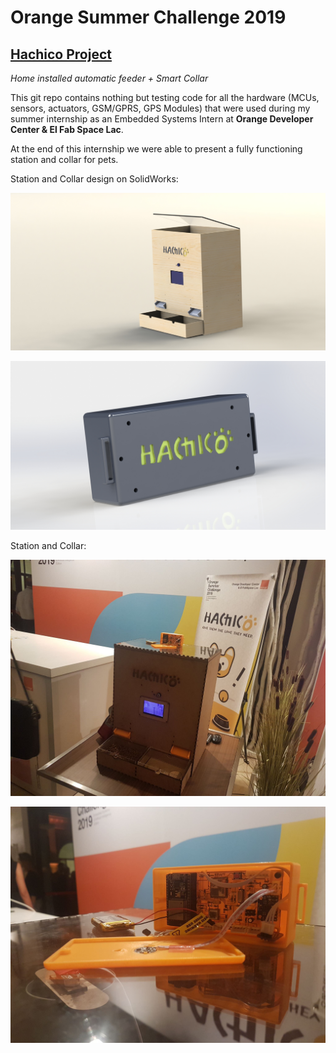 # Orange Summer Challenge 2019
## [Hachico Project](http://www.hachico.tn)
*Home installed automatic feeder + Smart Collar*

This git repo contains nothing but testing code for all the hardware (MCUs, sensors, actuators, GSM/GPRS, GPS Modules) that were used during my summer internship as an Embedded Systems Intern at **Orange Developer Center & El Fab Space Lac**.

At the end of this internship we were able to present a fully functioning station and collar for pets.

Station and Collar design on SolidWorks:

![Station](https://github.com/SalmaG98/dog-sitter/blob/master/StationFinalRender.JPG)

![Collar](https://github.com/SalmaG98/dog-sitter/blob/master/CollierFinalRender.jpg)

Station and Collar:

![StationIRL](https://github.com/SalmaG98/dog-sitter/blob/master/station.jpg)

![CollarIRL](https://github.com/SalmaG98/dog-sitter/blob/master/collier.jpg)
